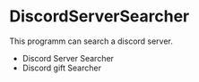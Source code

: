 # DiscordServerSearcher
This programm can search a discord server.
- Discord Server Searcher
- Discord gift Searcher
